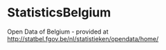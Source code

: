 # StatisticsBelgium
Open Data of Belgium - provided at http://statbel.fgov.be/nl/statistieken/opendata/home/
